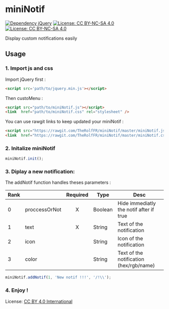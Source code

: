 # miniNotif
[![Dependency jQuery](https://img.shields.io/badge/Dependency-jQuery-red.svg)](https://jquery.com/)
[![License: CC BY-NC-SA 4.0](https://img.shields.io/badge/License-CC%20BY--NC--SA%204.0-lightgrey.svg)](https://creativecommons.org/licenses/by-nc-sa/4.0/)
[![License: CC BY-NC-SA 4.0](https://licensebuttons.net/l/by-nc-sa/4.0/80x15.png)](https://creativecommons.org/licenses/by-nc-sa/4.0/)

Display custom notifications easily

## Usage

### 1. Import js and css

Import jQuery first :
```html
<script src='path/to/jquery.min.js'></script>
```
Then custoMenu :
```html
<script src="path/to/miniNotif.js"></script>
<link  href="path/to/miniNotif.css" rel="stylesheet" />
```
You can use rawgit links to keep updated your miniNotif :
```html
<script src="https://rawgit.com/TheRolfFR/miniNotif/master/miniNotif.js"></script>
<link  href="https://rawgit.com/TheRolfFR/miniNotif/master/miniNotif.css" rel="stylesheet" />
```

### 2. Initalize miniNotif

```javascript
miniNotif.init();
```

### 3. Diplay a new notification:

The addNotif function handles theses parameters :

|Rank|              | Required | Type    | Desc                                    |
| - | ------------- |:--------:|-------- | --------------------------------------- |
|0  | proccessOrNot | X        | Boolean | Hide immediatly the notif after if true |
|1  | text          | X        | String  | Text of the notification                |
|2  | icon          |          | String  | Icon of the notification                |
|3  | color         |          | String  | Text of the notification (hex/rgb/name) |
```javascript
miniNotif.addNotif(1, 'New notif !!!', '/!\\');
```

### 4. Enjoy !


License: <a href="http://creativecommons.org/licenses/by-nc-sa/4.0/">CC BY 4.0 International</a>
